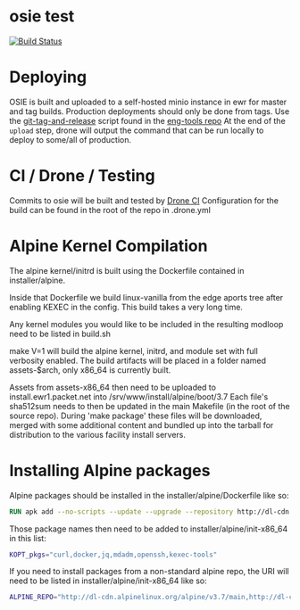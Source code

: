 # osie test

[![Build Status](https://drone.packet.net/api/badges/tinkerbell/osie/status.svg)](https://drone.packet.net/tinkerbell/osie)

# Deploying
OSIE is built and uploaded to a self-hosted minio instance in ewr for master and tag builds.
Production deployments should only be done from tags.
Use the [git-tag-and-release](https://github.com/tinkerbell/eng-tools/blob/master/git-tag-and-release) script found in the [eng-tools repo](https://github.com/tinkerbell/eng-tools)
At the end of the `upload` step, drone will output the command that can be run locally to deploy to some/all of production.

# CI / Drone / Testing

Commits to osie will be built and tested by [Drone CI](https://drone.packet.net/tinkerbell/osie/)
Configuration for the build can be found in the root of the repo in .drone.yml

# Alpine Kernel Compilation

The alpine kernel/initrd is built using the Dockerfile contained in installer/alpine.

Inside that Dockerfile we build linux-vanilla from the edge aports tree after enabling KEXEC in the config.
This build takes a very long time.

Any kernel modules you would like to be included in the resulting modloop need to be listed in build.sh

make V=1 will build the alpine kernel, initrd, and module set with full verbosity enabled.
The build artifacts will be placed in a folder named assets-$arch, only x86_64 is currently built.

Assets from assets-x86_64 then need to be uploaded to install.ewr1.packet.net into /srv/www/install/alpine/boot/3.7
Each file's sha512sum needs to then be updated in the main Makefile (in the root of the source repo).
During 'make package' these files will be downloaded, merged with some additional content and bundled up into the tarball for distribution to the various facility install servers.

# Installing Alpine packages

Alpine packages should be installed in the installer/alpine/Dockerfile like so:

```Dockerfile
RUN apk add --no-scripts --update --upgrade --repository http://dl-cdn.alpinelinux.org/alpine/edge/testing kexec-tools
```

Those package names then need to be added to installer/alpine/init-x86_64 in this list:

```sh
KOPT_pkgs="curl,docker,jq,mdadm,openssh,kexec-tools"
```

If you need to install packages from a non-standard alpine repo, the URI will need to be listed in installer/alpine/init-x86_64 like so:

```sh
ALPINE_REPO="http://dl-cdn.alpinelinux.org/alpine/v3.7/main,http://dl-cdn.alpinelinux.org/alpine/v3.7/community,http://dl-cdn.alpinelinux.org/alpine/edge/testing"
```
